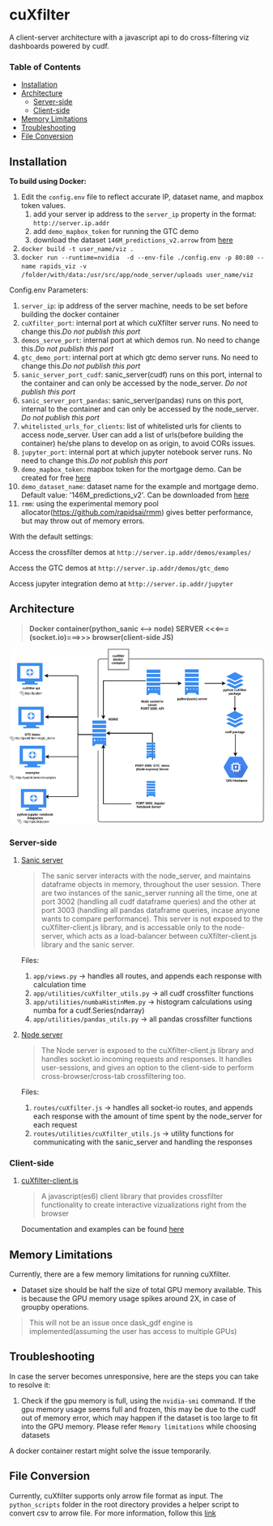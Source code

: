 
# cuXfilter
A client-server architecture with a javascript api to do  cross-filtering viz dashboards powered by cudf.


### Table of Contents
- [Installation](#installation)
- [Architecture](#architecture)
    - [Server-side](#server-side)
    - [Client-side](#client-side)
- [Memory Limitations](#memory-limitations)
- [Troubleshooting](#troubleshooting)
- [File Conversion](#file-conversion)


## Installation


**To build using Docker:**


1. Edit the `config.env` file to reflect accurate IP, dataset name, and mapbox token values.
    1. add your server ip address to the `server_ip` property in the format: `http://server.ip.addr`
    2. add `demo_mapbox_token` for running the GTC demo
    3. download the dataset `146M_predictions_v2.arrow` from [here](https://rapidsai.github.io/demos/datasets)
3. `docker build -t user_name/viz .`
4. `docker run --runtime=nvidia  -d --env-file ./config.env -p 80:80 --name rapids_viz -v /folder/with/data:/usr/src/app/node_server/uploads user_name/viz`

Config.env Parameters:

1. `server_ip`: ip address of the server machine, needs to be set before building the docker container
2. `cuXfilter_port`: internal port at which cuXfilter server runs. No need to change this.*Do not publish this port*
3. `demos_serve_port`: internal port at which demos run. No need to change this.*Do not publish this port*
4. `gtc_demo_port`: internal port at which gtc demo server runs. No need to change this.*Do not publish this port*
5. `sanic_server_port_cudf`: sanic_server(cudf) runs on this port, internal to the container and can only be accessed by the node_server. *Do not publish this port*
6. `sanic_server_port_pandas`: sanic_server(pandas) runs on this port, internal to the container and can only be accessed by the node_server. *Do not publish this port*
7. `whitelisted_urls_for_clients`: list of whitelisted urls for clients to access node_server. User can add a list of urls(before building the container) he/she plans to develop on as origin, to avoid CORs issues.
8. `jupyter_port`: internal port at which jupyter notebook server runs. No need to change this.*Do not publish this port*
9. `demo_mapbox_token`: mapbox token for the mortgage demo. Can be created for free [here](https://www.mapbox.com/help/define-access-token/)
10. `demo_dataset_name`: dataset name for the example and mortgage demo. Default value: '146M_predictions_v2'. Can be downloaded from [here](https://rapidsai.github.io/demos/datasets)
11. `rmm`: using the experimental memory pool allocator(https://github.com/rapidsai/rmm) gives better performance, but may throw out of memory errors.


With the default settings:

Access the crossfilter demos at `http://server.ip.addr/demos/examples/`

Access the GTC demos at `http://server.ip.addr/demos/gtc_demo`

Access jupyter integration demo at `http://server.ip.addr/jupyter`


## Architecture
> **Docker container(python_sanic <--> node) SERVER  <<<===(socket.io)===>>> browser(client-side JS)**

![Architecture](./cuxfilter.png)

### Server-side
1. [Sanic server](sanic_server)

    > The sanic server interacts with the node_server, and maintains dataframe objects in memory, throughout the user session. There are two instances of the sanic_server running all the time, one at port 3002 (handling all cudf dataframe queries) and the other at port 3003 (handling all pandas dataframe queries, incase anyone wants to compare performance). This server is not exposed to the cuXfilter-client.js library, and is accessable only to the node-server, which acts as a load-balancer between cuXfilter-client.js library and the sanic server.

    Files:
    1. `app/views.py` -> handles all routes, and appends each response with calculation time
    2. `app/utilities/cuXfilter_utils.py` -> all cudf crossfilter functions
    3. `app/utilities/numbaHistinMem.py` -> histogram calculations using numba for a cudf.Series(ndarray)
    4. `app/utilities/pandas_utils.py` -> all pandas crossfilter functions



2. [Node server](node_server)

    > The Node server is exposed to the cuXfilter-client.js library and handles socket.io incoming requests and responses. It handles user-sessions, and gives an option to the client-side to perform cross-browser/cross-tab crossfiltering too.

    Files:
    1. `routes/cuXfilter.js` -> handles all socket-io routes, and appends each response with the amount of time spent by the node_server for each request
    2. `routes/utilities/cuXfilter_utils.js` -> utility functions for communicating with the sanic_server and handling the responses

### Client-side
1. [cuXfilter-client.js](client_side)

    > A javascript(es6) client library that provides crossfilter functionality to create interactive vizualizations right from the browser

    Documentation and examples can be found [here](client_side)



## Memory Limitations
Currently, there are a few memory limitations for running cuXfilter.

- Dataset size should be half the size of total GPU memory available. This is because the GPU memory usage spikes around 2X, in case of groupby operations.

>  This will not be an issue once dask_gdf engine is implemented(assuming the user has access to multiple GPUs)



## Troubleshooting
In case the server becomes unresponsive, here are the steps you can take to resolve it:

1. Check if the gpu memory is full, using the `nvidia-smi` command. If the gpu memory usage seems full and frozen, this may be due to the cudf out of memory error, which may happen if the dataset is too large to fit into the GPU memory. Please refer `Memory limitations` while choosing datasets

A docker container restart might solve the issue temporarily.



## File Conversion
Currently, cuXfilter supports only arrow file format as input. The `python_scripts` folder in the root directory provides a helper script to convert csv to arrow file. For more information, follow this [link](python_scripts)
